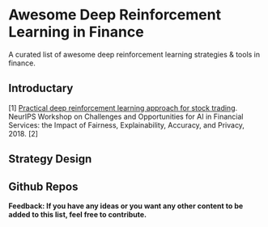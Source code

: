 # Awesome Deep Reinforcement Learning in Finance
  A curated list of awesome deep reinforcement learning strategies & tools in finance.

## Introductary
[1] [Practical deep reinforcement learning approach for stock trading](https://arxiv.org/abs/1811.07522). NeurIPS Workshop on Challenges and Opportunities for AI in Financial Services: the Impact of Fairness, Explainability, Accuracy, and Privacy, 2018.
[2]


## Strategy Design

## Github Repos



**Feedback: If you have any ideas or you want any other content to be added to this list, feel free to contribute.**


